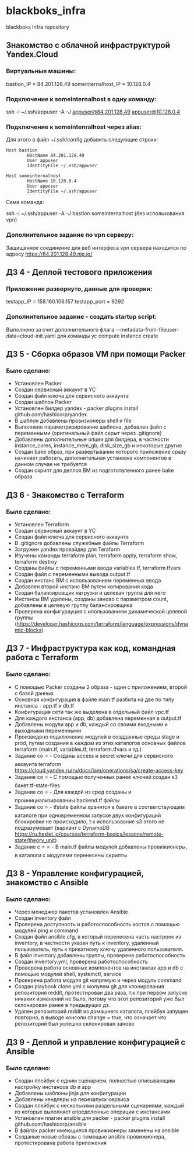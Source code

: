 # blackboks_infra
blackboks Infra repository

## Знакомство с облачной инфраструктурой Yandex.Cloud

### Виртуальные машины:
bastion_IP = 84.201.128.49
someinternalhost_IP = 10.128.0.4


### Подключение к someinternalhost в одну команду:
ssh -i ~/.ssh/appuser -A -J appuser@84.201.128.49 appuser@10.128.0.4


### Подключение к someintenralhost через alias:
Для этого в файл ~/.ssh/config добавить следующие строки:

```
Host bastion
        HostName 84.201.128.49
        User appuser
        IdentityFile ~/.ssh/appuser

Host someinternalhost
        HostName 10.128.0.4
        User appuser
        IdentityFile ~/.ssh/appuser
```

Сама команда:

ssh -i ~/.ssh/appuser -A -J bastion someinternalhost (без использования vpn)


### Дополнительное задание по vpn серверу:

Защищенное соединение для веб интерфеса vpn сервера находится по адресу https://84.201.128.49.nip.io/



## ДЗ 4 - Деплой тестового приложения


### Приложение развернуто, данные для проверки:


testapp_IP = 158.160.106.157
testapp_port = 9292


### Дополнительное задание - создать startup script:

Выполнено за счет дополнительного флага --metadata-from-fileuser-data=cloud-init.yaml для команды yc compute instance create



## ДЗ 5 - Сборка образов VM  при помощи Packer


### Было сделано:

* Установлен Packer
* Создан сервисный аккаунт в YC
* Создан файл ключа для сервисного аккаунта
* Создан шаблон Packer
* Установлен билдер yandex - packer plugins install github.com/hashicorp/yandex
* В шаблон добавлены провизионеры shell и file
* Выполнено параметризирование шаблона, добавлен файл с переменными (оригинальный файл скрыт через .gitignore)
* Добавлены дополнительные опции для билдера, в частности instance_cores, instance_mem_gb, disk_size_gb и некоторые другие
* Создан bake образ, при развертывании которого приложение сразу начинает работать, дополнительная установка компонентов в данном случае не требуется
* Создан скрипт для деплоя ВМ из подгототвленного ранее bake  образа


## ДЗ 6 - Знакомство с Terraform


### Было сделано:

* Установлен Terraform
* Создан сервисный аккаунт в YC
* Создан файл ключа для сервисного аккаунта
* В .gitignore добавлены служебные файлы Terraform
* Загружен yandex провайдер для Teraform
* Изучены команды terraform plan, terraform apply, terraform show, terraform destroy
* Созданы файлы с переменными ввода variables.tf, terraform.tfvars
* Создан файл с переменными вывода output.tf
* Создан инстанс ВМ с использованием переменных ввода
* Добавлен второй инстанс ВМ путем копирования кода
* Создан балансировщик нагрузки и целевая группа для него
* Инстансы ВМ удалены, созданы заново с параметром count, добавлены в целевую группу балансировщика
* Проверена конфигурауция с ипользованием динамеческой целевой группы (https://developer.hashicorp.com/terraform/language/expressions/dynamic-blocks)


## ДЗ 7 - Инфраструктура как код, командная работа с Terraform


### Было сделано:
* C помощью Packer созданы 2 образа - один с приложением, второй с базой данных
* Основная конфигурация в файле main.tf разбита на две по типу инстанса - app.tf и db.tf
* Конфигурация сети так же выделена в отдельный файл vpc.tf
* Для каждого инстанса (app, db) добавлена переменная в output.tf
* Добавлены модули app и db, каждый со своими входными и выходными переменными
* Произведено подключение модулей в создданные среды stage и prod, путем создания в каждом из этих каталогов основных файлов terraform (main.tf, variables.tf, terraform.tfvars и тд.)
* Задание со :star: - Созданы access и secret ключи для сервисного аккаунта terraform https://cloud.yandex.ru/ru/docs/iam/operations/sa/create-access-key
* Задание со :star: - С помощью полученных ранее ключей создан s3 бакет tf-state-files
* Задание со :star: - Для каждой из сред созданы и проинициализированиы backend.tf файлы
* Задание со :star: - tfstate файлы хранятся в бакете в соответствующем каталоге при одновременном запуске двух конфигураций блокировки не происходило, т.к использование s3 этого не подразумевает (вариант с DynamoDB https://ru.hexlet.io/courses/terraform-basics/lessons/remote-state/theory_unit)
* Задание с :star: :star: - В main.tf файлы модулей добавлены провижионеры, в каталоги с модулями перенесены скрипты


## ДЗ 8 - Управление конфигурацией, знакомство с Ansible


### Было сделано:
* Через менеджер пакетов установлен Ansible
* Создан inventory файл
* Проверена доступность и работоспособность хостов с помощью модулей ping и command
* Создан файл ansible.cfg, в который перенесена часть настроек из inventory, в частности указан путь к inventory, удаленный пользователь, путь к приватному ключу удаленного пользователя.
* В файл inventory добавлены группы, проверена работоспособность
* Создан inventory.yml, проверена работоспособность
* Проверена работа основных компонентов на инстансах app и db c помощью модулей shell, systemctl, service
* Проверена работа модуля git напрямую и через модуль command
* Создан playbook clone.yml с молулем  git для клонирования репозитория reddit, протестирован два раза, т.к при первом запуске никаких изменений не было, потому что этот репозиторий уже был склонирован ранее в предыдущих дз.
* Удален репозиторий reddit из домашнего каталога, плейбук запущен повторно, в выводе консоли  change = true, что означает что репозиторий был успешно склонирован заново


## ДЗ 9 - Деплой и управление конфигурацией с Ansible

### Было сделано:
* Создан плейбук с одним сценарием, полностью описывающим настройку инстансов db и app
* Добавлены шаблоны jinja для конфигурации
* Добавлены хендлеры на перезапуск сервиса
* Создан плейбук с несколькими раздельными сценариями, каждый из которых выполняет определенные операции с инстансами
* Установлен плагин ansible для packer - packer plugins install github.com/hashicorp/ansible
* В файлах packer имеющиеся провижионеры заменены на ansible
* Созданые новые образы с помощью ansible провижионера, протестирована работа приложения

